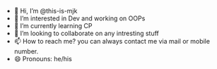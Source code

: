 - 👋 Hi, I’m @this-is-mjk
- 👀 I’m interested in Dev and working on OOPs
- 🌱 I’m currently learning CP
- 💞️ I’m looking to collaborate on any intresting stuff
- 📫 How to reach me? you can always contact me via mail or mobile number.
- 😄 Pronouns: he/his

<!---
this-is-mjk/this-is-mjk is a ✨ special ✨ repository because its `README.md` (this file) appears on your GitHub profile.
You can click the Preview link to take a look at your changes.
--->

